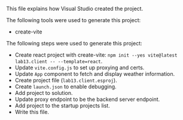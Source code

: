 This file explains how Visual Studio created the project.

The following tools were used to generate this project:
- create-vite

The following steps were used to generate this project:
- Create react project with create-vite: `npm init --yes vite@latest lab13.client -- --template=react`.
- Update `vite.config.js` to set up proxying and certs.
- Update `App` component to fetch and display weather information.
- Create project file (`lab13.client.esproj`).
- Create `launch.json` to enable debugging.
- Add project to solution.
- Update proxy endpoint to be the backend server endpoint.
- Add project to the startup projects list.
- Write this file.
